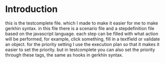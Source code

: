 # Introduction

this is the testcomplete file.
which I made to make it easier for me to make gerkhin syntax.
in this file there is a scenario file and a stepdefinition file based on the javascript language. each step can be filled with what action will be performed, for example, click something, fill in a textfield or validate an object.
for the priority setting I use the execution plan so that it makes it easier to set the priority. but in testcomplete you can also set the priority through these tags, the same as hooks in gerkhin syntax.
